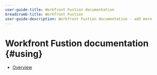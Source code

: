 ```yaml
---
user-guide-title: Workfront Fustion documentation
breadcrumb-title: Workfront Fustion
user-guide-description: Workfront Fustion documentation - add more
---
```


# Workfront Fustion documentation {#using}

+ [Overview](overview.md)
